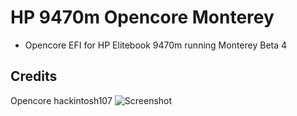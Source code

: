 # HP 9470m Opencore Monterey
* Opencore EFI for HP Elitebook 9470m running Monterey Beta 4
## Credits  
Opencore
hackintosh107
![Screenshot](https://github.com/yahgoo/Hackintosh-HP-9470m-Opencore-Monterey/blob/main/Screenshot%202021-08-04%20at%2011.37.25%20AM.png)

